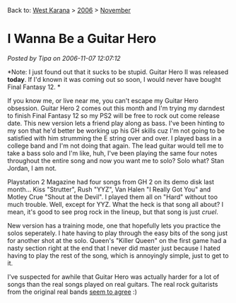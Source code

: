 Back to: [West Karana](/posts/westkarana.md) > [2006](/posts/2006/westkarana.md) > [November](./westkarana.md)
# I Wanna Be a Guitar Hero

*Posted by Tipa on 2006-11-07 12:07:12*

*Note: I just found out that it sucks to be stupid. Guitar Hero II was released **today**. If I'd known it was coming out so soon, I would never have bought Final Fantasy 12.
*

If you know me, or live near me, you can't escape my Guitar Hero obsession. Guitar Hero 2 comes out this month and I'm trying my darndest to finish Final Fantasy 12 so my PS2 will be free to rock out come release date. This new version lets a friend play along as bass. I've been hinting to my son that he'd better be working up his GH skills cuz I'm not going to be satisfied with him strumming the E string over and over. I played bass in a college band and I'm not doing that again. The lead guitar would tell me to take a bass solo and I'm like, huh, I've been playing the same four notes throughout the entire song and now you want me to solo? Solo what? Stan Jordan, I am not.

Playstation 2 Magazine had four songs from GH 2 on its demo disk last month... Kiss "Strutter", Rush "YYZ", Van Halen "I Really Got You" and Motley Crue "Shout at the Devil". I played them all on "Hard" without too much trouble. Well, except for YYZ. What the heck is that song all about? I mean, it's good to see prog rock in the lineup, but that song is just *cruel*.

New version has a training mode, one that hopefully lets you practice the solos seperately. I hate having to play through the easy bits of the song just for another shot at the solo. Queen's "Killer Queen" on the first game had a nasty section right at the end that I never did master just because I hated having to play the rest of the song, which is annoyingly simple, just to get to it.

I've suspected for awhile that Guitar Hero was actually harder for a lot of songs than the real songs played on real guitars. The real rock guitarists from the original real bands [seem to agree](http://online.wsj.com/public/article/SB116277707759314102-cKPNcc1a743_xak43LNLlyfBXl8_20061113.html?mod=blogs) :)
